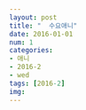 ```yaml
---
layout: post
title: "  수요애니"
date: 2016-01-01
num: 1
categories:
- 애니
- 2016-2
- wed
tags: [2016-2]
img: 
---
```

